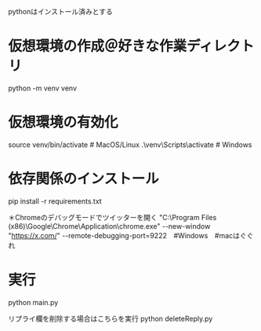 pythonはインストール済みとする

# 仮想環境の作成＠好きな作業ディレクトリ
python -m venv venv

# 仮想環境の有効化
source venv/bin/activate  # MacOS/Linux
.\venv\Scripts\activate  # Windows

# 依存関係のインストール
pip install -r requirements.txt

＊Chromeのデバッグモードでツイッターを開く
"C:\Program Files (x86)\Google\Chrome\Application\chrome.exe" --new-window "https://x.com/" --remote-debugging-port=9222　#Windows　#macはぐぐれ

# 実行
python main.py

リプライ欄を削除する場合はこちらを実行
python deleteReply.py

